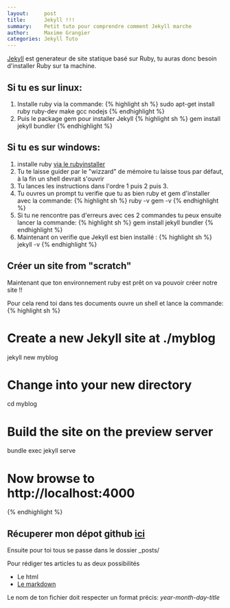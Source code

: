 ```yaml
---
layout:     post
title:      Jekyll !!!
summary:    Petit tuto pour comprendre comment Jekyll marche
author:     Maxime Grangier
categories: Jekyll Tuto
---
```


[Jekyll](https://jekyllrb.com/) est generateur de site statique basé sur Ruby, tu auras donc besoin
d'installer Ruby sur ta machine.

## Si tu es sur linux:
  1. Installe ruby via la commande:
  {% highlight sh %}
  sudo apt-get install ruby ruby-dev make gcc nodejs
  {% endhighlight %}
  2. Puis le package gem pour installer Jekyll
  {% highlight sh %}
  gem install jekyll bundler
  {% endhighlight %}

## Si tu es sur windows:
  1. installe ruby [via le rubyinstaller](https://rubyinstaller.org/downloads/)
  2. Tu te laisse guider par le "wizzard" de mémoire tu laisse tous par défaut, à la fin un shell devrait s'ouvrir
  3. Tu lances les instructions dans l'ordre 1 puis 2 puis 3.
  4. Tu ouvres un prompt tu verifie que tu as bien ruby et gem d'installer avec la commande:
  {% highlight sh %}
  ruby -v
  gem -v
  {% endhighlight %}
  5. Si tu ne rencontre pas d'erreurs avec ces 2 commandes tu peux ensuite lancer la commande: 
{% highlight sh %}
gem install jekyll bundler
{% endhighlight %}
  6. Maintenant on verifie que Jekyll est bien installé :
{% highlight sh %}
jekyll -v
{% endhighlight %}

## Créer un site from "scratch"

Maintenant que ton environnement ruby est prêt on va pouvoir créer notre site !!

Pour cela rend toi dans tes documents ouvre un shell et lance la commande:
{% highlight sh %}
# Create a new Jekyll site at ./myblog
jekyll new myblog

# Change into your new directory
cd myblog

# Build the site on the preview server
bundle exec jekyll serve

# Now browse to http://localhost:4000
{% endhighlight %}

## Récuperer mon dépot github [ici](https://github.com/ximou94/blog)

Ensuite pour toi tous se passe dans le dossier _posts/

Pour rédiger tes articles tu as deux possibilités

  * Le html
  * [Le markdown](https://daringfireball.net/projects/markdown/basics)

Le nom de ton fichier doit respecter un format précis: *year-month-day-title*


